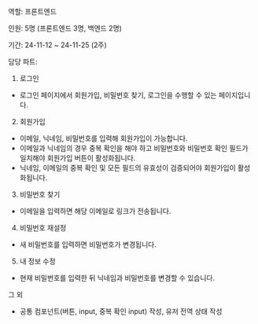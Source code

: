 역할: 프론트엔드

인원: 5명 (프론트엔드 3명, 백엔드 2명)

기간: 24-11-12 ~ 24-11-25 (2주)

담당 파트:
1. 로그인
- 로그인 페이지에서 회원가입, 비밀번호 찾기, 로그인을 수행할 수 있는 페이지입니다.

2. 회원가입
- 이메일, 닉네임, 비밀번호를 입력해 회원가입이 가능합니다.
- 이메일과 닉네임의 경우 중복 확인을 해야 하고 비밀번호와 비밀번호 확인 필드가 일치해야 회원가입 버튼이 활성화됩니다.
- 닉네임, 이메일의 중복 확인 및 모든 필드의 유효성이 검증되어야 회원가입이 활성화됩니다.

3. 비밀번호 찾기
- 이메일을 입력하면 해당 이메일로 링크가 전송됩니다.

4. 비밀번호 재설정
- 새 비밀번호를 입력하면 비밀번호가 변경됩니다.

5. 내 정보 수정
- 현재 비밀번호를 입력한 뒤 닉네임과 비밀번호를 변경할 수 있습니다.

그 외
- 공통 컴포넌트(버튼, input, 중복 확인 input) 작성, 유저 전역 상태 작성
